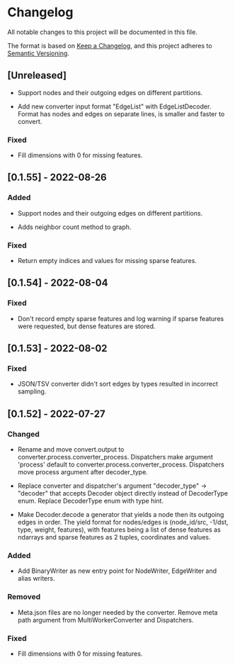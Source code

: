 # Changelog
All notable changes to this project will be documented in this file.

The format is based on [Keep a Changelog](https://keepachangelog.com/en/1.0.0/),
and this project adheres to [Semantic Versioning](https://semver.org/spec/v2.0.0.html).

## [Unreleased]
- Support nodes and their outgoing edges on different partitions.

- Add new converter input format "EdgeList" with EdgeListDecoder. Format has nodes and edges on separate lines, is smaller and faster to convert.

### Fixed
- Fill dimensions with 0 for missing features.

## [0.1.55] - 2022-08-26

### Added
- Support nodes and their outgoing edges on different partitions.

- Adds neighbor count method to graph.

### Fixed
- Return empty indices and values for missing sparse features.

## [0.1.54] - 2022-08-04

### Fixed
- Don't record empty sparse features and log warning if sparse features were requested, but dense features are stored.

## [0.1.53] - 2022-08-02

### Fixed
- JSON/TSV converter didn't sort edges by types resulted in incorrect sampling.

## [0.1.52] - 2022-07-27

### Changed
- Rename and move convert.output to converter.process.converter_process. Dispatchers make argument 'process' default to converter.process.converter_process. Dispatchers move process argument after decoder_type.

- Replace converter and dispatcher's argument "decoder_type" -> "decoder" that accepts Decoder object directly instead of DecoderType enum. Replace DecoderType enum with type hint.

- Make Decoder.decode a generator that yields a node then its outgoing edges in order. The yield format for nodes/edges is (node_id/src, -1/dst, type, weight, features), with features being a list of dense features as ndarrays and sparse features as 2 tuples, coordinates and values.

### Added
- Add BinaryWriter as new entry point for NodeWriter, EdgeWriter and alias writers.

### Removed
- Meta.json files are no longer needed by the converter. Remove meta path argument from MultiWorkerConverter and Dispatchers.

### Fixed
- Fill dimensions with 0 for missing features.
